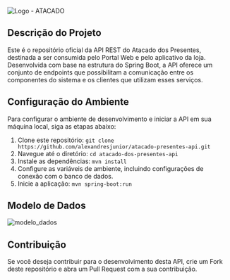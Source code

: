 ![Logo - ATACADO](https://github.com/alexandresjunior/atacado-presentes-api/assets/83607914/92d018b8-aba7-4593-a125-72046fc59f3f)

## Descrição do Projeto
Este é o repositório oficial da API REST do Atacado dos Presentes, destinada a ser consumida pelo Portal Web e pelo aplicativo da loja. Desenvolvida com base na estrutura do Spring Boot, a API oferece um conjunto de endpoints que possibilitam a comunicação entre os componentes do sistema e os clientes que utilizam esses serviços.


## Configuração do Ambiente
Para configurar o ambiente de desenvolvimento e iniciar a API em sua máquina local, siga as etapas abaixo:

1. Clone este repositório: `git clone https://github.com/alexandresjunior/atacado-presentes-api.git`
2. Navegue até o diretório: `cd atacado-dos-presentes-api`
3. Instale as dependências: `mvn install`
4. Configure as variáveis de ambiente, incluindo configurações de conexão com o banco de dados.
5. Inicie a aplicação: `mvn spring-boot:run`

## Modelo de Dados
![modelo_dados](https://github.com/alexandresjunior/atacado-presentes-api/assets/83607914/14ce017c-dac7-4b45-bbe0-4b46e4dae622)

## Contribuição
Se você deseja contribuir para o desenvolvimento desta API, crie um Fork deste repositório e abra um Pull Request com a sua contribuição.
